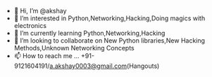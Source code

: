 - 👋 Hi, I’m @akshay
- 👀 I’m interested in Python,Networking,Hacking,Doing magics with electronics
- 🌱 I’m currently learning Python,Networking,Hacking
- 💞️ I’m looking to collaborate on New Python libraries,New Hacking Methods,Unknown Networking Concepts
- 📫 How to reach me ... +91-9121604191/a.akshay0003@gmail.com(Hangouts)

<!---
ambalaakshay/ambalaakshay is a ✨ special ✨ repository because its `README.md` (this file) appears on your GitHub profile.
You can click the Preview link to take a look at your changes.
--->
